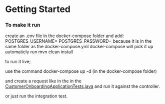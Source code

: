# Getting Started

### To make it run



create an .env file in the docker-compose folder and add:
POSTGRES_USERNAME=<your usernmae>
POSTGRES_PASSWORD=<your password>
because it is in the same folder as the docker-compose.yml docker-compose will pick it up automaticly
 run mvn clean install

to run it live;

use the command docker-compose up -d (in the docker-compose folder)

and create a request like in the in the [CustomerOnboardingApplicationTests.java](src/test/java/com/abc/customer/onboarding/CustomerOnboardingApplicationTests.java)
and run it against the controller.

or just  run the integration test.

